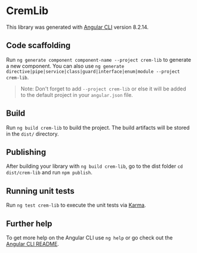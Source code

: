 # CremLib

This library was generated with [Angular CLI](https://github.com/angular/angular-cli) version 8.2.14.

## Code scaffolding

Run `ng generate component component-name --project crem-lib` to generate a new component. You can also use `ng generate directive|pipe|service|class|guard|interface|enum|module --project crem-lib`.
> Note: Don't forget to add `--project crem-lib` or else it will be added to the default project in your `angular.json` file. 

## Build

Run `ng build crem-lib` to build the project. The build artifacts will be stored in the `dist/` directory.

## Publishing

After building your library with `ng build crem-lib`, go to the dist folder `cd dist/crem-lib` and run `npm publish`.

## Running unit tests

Run `ng test crem-lib` to execute the unit tests via [Karma](https://karma-runner.github.io).

## Further help

To get more help on the Angular CLI use `ng help` or go check out the [Angular CLI README](https://github.com/angular/angular-cli/blob/master/README.md).
